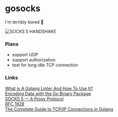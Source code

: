 # gosocks

I'm terribly bored 🫠

![SOCKS 5 HANDSHAKE](https://miro.medium.com/v2/resize:fit:1260/format:webp/1*oxeKCXN5oVH-J-ntMzVjtw.png)
### Plans
- support UDP
- support authorization
- test for long idle TCP connection

### Links
[What is A Golang Linter And How To Use It?](https://rezakhademix.medium.com/what-is-a-golang-linter-and-how-to-use-it-1bffc0bd8062)  
[Encoding Data with the Go Binary Package](https://medium.com/learning-the-go-programming-language/encoding-data-with-the-go-binary-package-42c7c0eb3e73)  
[SOCKS 5 — A Proxy Protocol](https://medium.com/@nimit95/socks-5-a-proxy-protocol-b741d3bec66c)  
[RFC 1928](https://datatracker.ietf.org/doc/html/rfc1928)  
[The Complete Guide to TCP/IP Connections in Golang](https://okanexe.medium.com/the-complete-guide-to-tcp-ip-connections-in-golang-1216dae27b5a)